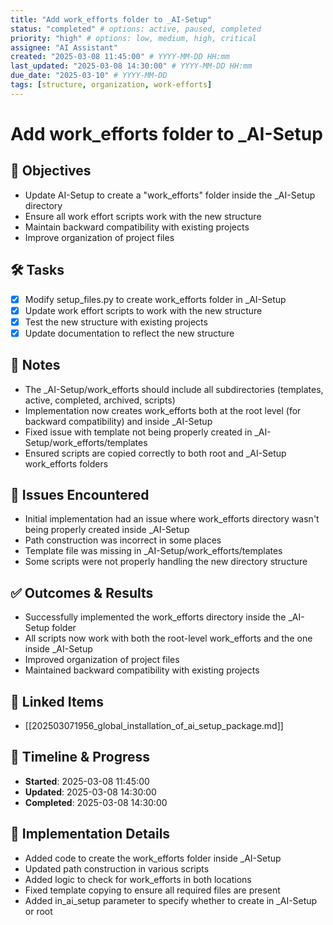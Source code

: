 ```yaml
---
title: "Add work_efforts folder to _AI-Setup"
status: "completed" # options: active, paused, completed
priority: "high" # options: low, medium, high, critical
assignee: "AI Assistant"
created: "2025-03-08 11:45:00" # YYYY-MM-DD HH:mm
last_updated: "2025-03-08 14:30:00" # YYYY-MM-DD HH:mm
due_date: "2025-03-10" # YYYY-MM-DD
tags: [structure, organization, work-efforts]
---
```


# Add work_efforts folder to _AI-Setup

## 🚩 Objectives
- Update AI-Setup to create a "work_efforts" folder inside the _AI-Setup directory
- Ensure all work effort scripts work with the new structure
- Maintain backward compatibility with existing projects
- Improve organization of project files

## 🛠 Tasks
- [x] Modify setup_files.py to create work_efforts folder in _AI-Setup
- [x] Update work effort scripts to work with the new structure
- [x] Test the new structure with existing projects
- [x] Update documentation to reflect the new structure

## 📝 Notes
- The _AI-Setup/work_efforts should include all subdirectories (templates, active, completed, archived, scripts)
- Implementation now creates work_efforts both at the root level (for backward compatibility) and inside _AI-Setup
- Fixed issue with template not being properly created in _AI-Setup/work_efforts/templates
- Ensured scripts are copied correctly to both root and _AI-Setup work_efforts folders

## 🐞 Issues Encountered
- Initial implementation had an issue where work_efforts directory wasn't being properly created inside _AI-Setup
- Path construction was incorrect in some places
- Template file was missing in _AI-Setup/work_efforts/templates
- Some scripts were not properly handling the new directory structure

## ✅ Outcomes & Results
- Successfully implemented the work_efforts directory inside the _AI-Setup folder
- All scripts now work with both the root-level work_efforts and the one inside _AI-Setup
- Improved organization of project files
- Maintained backward compatibility with existing projects

## 📌 Linked Items
- [[202503071956_global_installation_of_ai_setup_package.md]]

## 📅 Timeline & Progress
- **Started**: 2025-03-08 11:45:00
- **Updated**: 2025-03-08 14:30:00
- **Completed**: 2025-03-08 14:30:00

## 🔄 Implementation Details
- Added code to create the work_efforts folder inside _AI-Setup
- Updated path construction in various scripts
- Added logic to check for work_efforts in both locations
- Fixed template copying to ensure all required files are present
- Added in_ai_setup parameter to specify whether to create in _AI-Setup or root